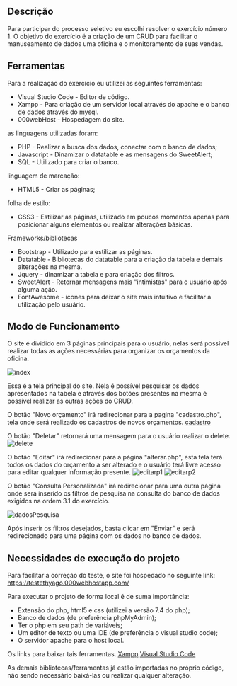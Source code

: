 ## Descrição
Para participar do processo seletivo eu escolhi resolver o exercício número 1. O objetivo do exercício é a criação de um CRUD para facilitar o manuseamento de dados uma oficina e o monitoramento de suas vendas.

## Ferramentas
Para a realização do exercício eu utilizei as seguintes ferramentas:
- Visual Studio Code - Editor de código.
- Xampp - Para criação de um servidor local através do apache e o banco de dados através do mysql.
- 000webHost - Hospedagem do site.

as linguagens utilizadas foram:
- PHP - Realizar a busca dos dados, conectar com o banco de dados;
- Javascript - Dinamizar o datatable e as mensagens do SweetAlert;
- SQL - Utilizado para criar o banco.

linguagem de marcação:
- HTML5 - Criar as páginas;

folha de estilo:
- CSS3 - Estilizar as páginas, utilizado em poucos momentos apenas para posicionar alguns elementos ou realizar alterações básicas.

Frameworks/bibliotecas
- Bootstrap - Utilizado para estilizar as páginas.
- Datatable - Bibliotecas do datatable para a criação da tabela e demais alterações na mesma.
- Jquery - dinamizar a tabela e para criação dos filtros.
- SweetAlert - Retornar mensagens mais "intimistas" para o usuário após alguma ação.
- FontAwesome - ícones para deixar o site mais intuitivo e facilitar a utilização pelo usuário.


## Modo de Funcionamento
O site é dividido em 3 páginas principais para o usuário, nelas será possível realizar todas as ações necessárias para organizar os orçamentos da oficina.

![index](https://user-images.githubusercontent.com/42790322/87993363-aa6ca580-cac0-11ea-891e-9e659c874e7a.PNG)

Essa é a tela principal do site. Nela é possível pesquisar os dados apresentados na tabela e através dos botões presentes na mesma é possível realizar as outras ações do CRUD.

O botão "Novo orçamento" irá redirecionar para a pagina "cadastro.php", tela onde será realizado os cadastros de novos orçamentos.
[cadastro](https://user-images.githubusercontent.com/42790322/87994046-69759080-cac2-11ea-9cc7-69103f55e9ae.PNG)

O botão "Deletar" retornará uma mensagem para o usuário realizar o delete.
![delete](https://user-images.githubusercontent.com/42790322/87994213-c83b0a00-cac2-11ea-9ea2-c851bb8c7317.PNG)

O botão "Editar" irá redirecionar para a página "alterar.php", esta tela terá todos os dados do orçamento a ser alterado e o usuário terá livre acesso para editar qualquer informação presente.
![editarp1](https://user-images.githubusercontent.com/42790322/87994192-beb1a200-cac2-11ea-8bce-75ecff09f2cb.PNG)
![editarp2](https://user-images.githubusercontent.com/42790322/87994203-c5401980-cac2-11ea-97eb-0f22d6bb7b2c.PNG)


O botão "Consulta Personalizada" irá redirecionar para uma outra página onde será inserido os filtros de pesquisa na consulta do banco de dados exigidos na ordem 3.1 do exercício.

![dadosPesquisa](https://user-images.githubusercontent.com/42790322/75305939-4e119c80-5826-11ea-9fde-bc0c50028bc8.PNG)

Após inserir os filtros desejados, basta clicar em "Enviar" e será redirecionado para uma página com os dados no banco de dados.

## Necessidades de execução do projeto
Para facilitar a correção do teste, o site foi hospedado no seguinte link: 
https://testethyago.000webhostapp.com/

Para executar o projeto de forma local é de suma importância:
- Extensão do php, html5 e css (utilizei a versão 7.4 do php);
- Banco de dados (de preferência phpMyAdmin);
- Ter o php em seu path de variáveis;
- Um editor de texto ou uma IDE (de preferência o visual studio code);
- O servidor apache para o host local.

Os links para baixar tais ferramentas.
[Xampp](https://www.apachefriends.org/pt_br/download.html)
[Visual Studio Code](https://code.visualstudio.com/download)

As demais bibliotecas/ferramentas já estão importadas no próprio código, não sendo necessário baixá-las ou realizar qualquer alteração.
